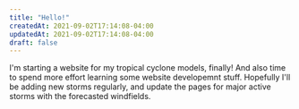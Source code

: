 ```yaml
---
title: "Hello!"
createdAt: 2021-09-02T17:14:08-04:00
updatedAt: 2021-09-02T17:14:08-04:00
draft: false
---
```


I'm starting a website for my tropical cyclone models, finally! And also time to spend more effort learning some website developemnt stuff.  Hopefully I'll be adding new storms regularly, and update the pages for major active storms with the forecasted windfields.
